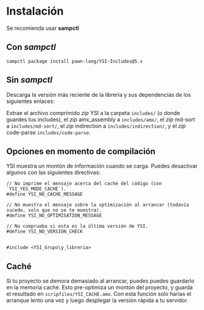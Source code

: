 # Instalación
Se recomienda usar **sampctl**

## Con *sampctl*
```pawn
sampctl package install pawn-lang/YSI-Includes@5.x
```

## Sin *sampctl*
Descarga la versión más reciente de la librería y sus dependencias de los siguientes enlaces:

Extrae el archivo comprimido *zip* YSI a la carpeta `includes/` (o donde guardes tus includes),
el *zip* amx_assembly a `includes/amx/`, el *zip* md-sort a `includes/md-sort/`, el *zip*
indirection a `includes/indirection/`, y el *zip* code-parse `includes/code-parse`.

## Opciones en momento de compilación
YSI muestra un montón de información cuando se carga. Puedes desactivar algunos con las siguientes
directivas:

```pawn
// No imprime el mensaje acerca del caché del código (con `YSI_YES_MODE_CACHE`).
#define YSI_NO_CACHE_MESSAGE

// No muestra el mensaje sobre la optimización al arrancar (todavía sucede, solo que no se te muestra).
#define YSI_NO_OPTIMISATION_MESSAGE

// No comprueba si esta es la última versión de YSI.
#define YSI_NO_VERSION_CHECK


#include <YSI_Grupo\y_libreria>
```

## Caché
Si tu proyecto se demora demasiado al arrancar, puedes puedes guardarlo en la memoria caché.
Esto pre-optimiza un montón del proyecto, y guarda el resultado en `scripfiles/YSI_CACHE.amx`.
Con esta función solo harías el arranque lento una vez y luego desplegar la versión rápida
a tu servidor.